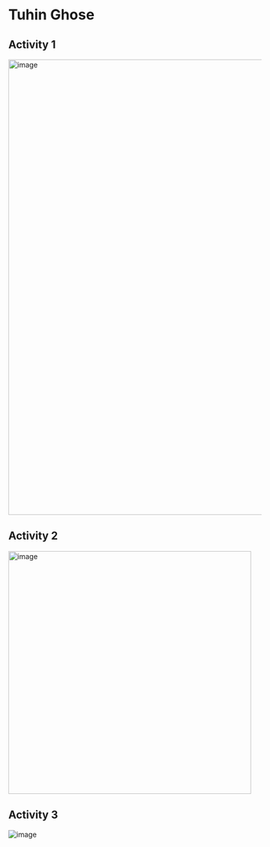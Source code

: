 # Tuhin Ghose

## Activity 1
<img width="906" alt="image" src="https://github.com/ghosetuhin/ECE444-F2023-Assignment1/assets/71938696/c1d9e629-754d-42d7-802e-8f9259010fc7">

## Activity 2
<img width="483" alt="image" src="https://github.com/ghosetuhin/ECE444-F2023-Assignment1/assets/71938696/f5e34828-88ac-436f-bbbf-71abbbb71676">

## Activity 3
![image](https://github.com/ghosetuhin/ECE444-F2023-Assignment1/assets/71938696/86ff75be-9b9a-4720-9ffe-43ed7810c600)

